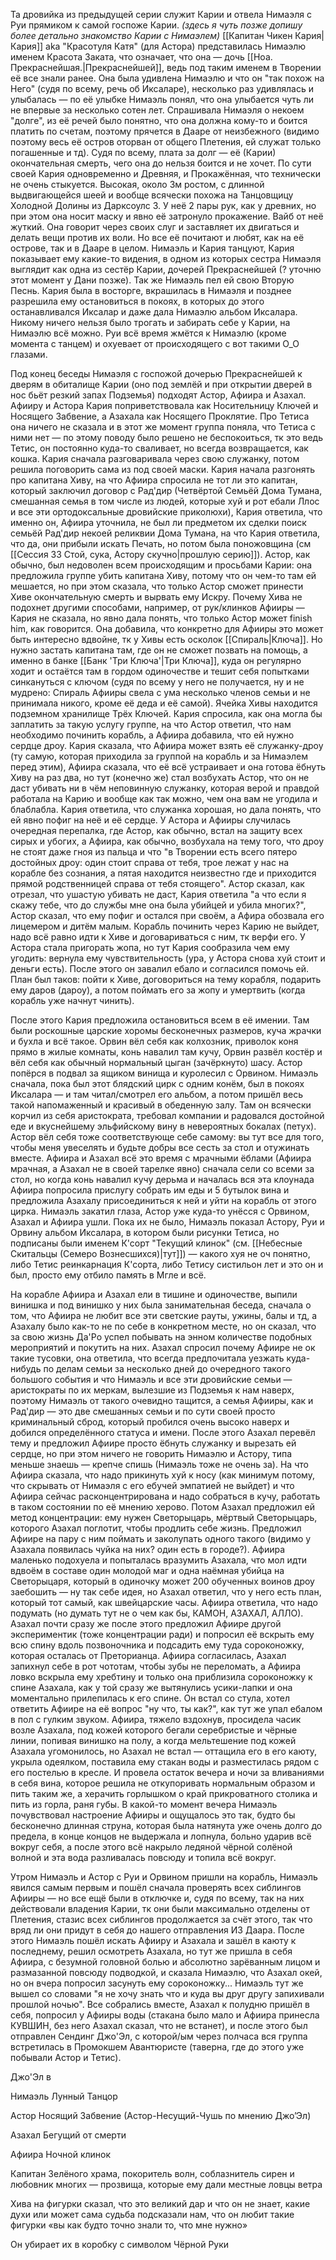 
Та дровийка из предыдущей серии служит Карии и отвела Нимаэля с Руи прямиком к самой госпоже Карии.
*(здесь я чуть позже допишу более детально знакомство Карии с Нимаэлем)* 
[[Капитан Чикен Кария|Кария]] аkа "Красотуля Катя" (для Астора) представилась Нимаэлю именем Красота Заката, что означает, что она — дочь [[Ноа. Прекраснейшая.|Прекраснейшей]], ведь под таким именем в Творении её все знали ранее. Она была удивлена Нимаэлю и что он "так похож на Него" (судя по всему, речь об Иксаларе), несколько раз удивлялась и улыбалась — по её улыбке Нимаэль понял, что она улыбается чуть ли не впервые за несколько сотен лет. Спрашивала Нимаэля о некоем "долге", из её речей было понятно, что она должна кому-то и боится платить по счетам, поэтому прячется в Дааре от неизбежного (видимо поэтому весь её остров оторван от общего Плетения, ей служат только погашенные и тд). Судя по всему, плата за долг — её (Карии) окончательная смерть, чего она до нельзя боится и не хочет. 
По сути своей Кария одновременно и Древняя, и Прокажённая, что технически не очень стыкуется.
Высокая, около 3м ростом, с длинной выдвигающейся шеей и вообще всячески похожа на Танцовщицу Холодной Долины из Дарксоулс 3. У неё 2 пары рук, как у древних, но при этом она носит маску и явно её затронуло прокажение. 
Вайб от неё жуткий. Она говорит через своих слуг и заставляет их двигаться и делать вещи против их воли. Но все её почитают и любят, как на её острове, так и в Дааре в целом. 
Нимаэль и Кария танцуют, Кария показывает ему какие-то видения, в одном из которых сестра Нимаэля выглядит как одна из сестёр Карии, дочерей Прекраснейшей (? уточню этот момент у Дани позже). Так же Нимаэль пел ей свою Вторую Песнь. Кария была в восторге, вкрашилась в Нимаэля и позднее разрешила ему остановиться в покоях, в которых до этого останавливался Иксалар и даже дала Нимаэлю альбом Иксалара. Никому ничего нельзя было трогать и забирать себе у Карии, на Нимаэлю всё можно. 
Руи всё время жмётся к Нимаэлю (кроме момента с танцем) и охуевает от происходящего с вот такими О_О глазами.

Под конец беседы Нимаэля с госпожой дочерью Прекраснейшей к дверям в обиталище Карии (оно под землёй и при открытии дверей в нос бьёт резкий запах Подземья) подходят Астор, Афиира и Азахал.  
Афииру и Астора Кария поприветствовала как Носительницу Ключей и Носящего Забвение, а Азахала как Носящего Проклятие. Про Тетиса она ничего не сказала и в этот же момент группа поняла, что Тетиса с ними нет — по этому поводу было решено не беспокоиться, тк это ведь Тетис, он постоянно куда-то сваливает, но всегда возвращается, как кошка. 
Кария сначала разговаривала через свою служанку, потом решила поговорить сама из под своей маски. Кария начала разгонять про капитана Хиву, на что Афиира спросила не тот ли это капитан, который заключил договор с Рад'дир (Четвёртой Семьёй Дома Тумана, смешанная семья в том числе из людей, которые хуй и рот ебали Ллос и все эти ортодоксальные дровийские приколюхи), Кария ответила, что именно он, Афиира уточнила, не был ли предметом их сделки поиск семьёй Рад'дир некоей реликвии Дома Тумана, на что Кария ответила, что да, они прибыли искать Печать, но потом была поножовщина (см [[Сессия 33 Стой, сука, Астору скучно|прошлую серию]]).
Астор, как обычно, был недоволен всем происходящим и просьбами Карии: она предложила группе убить капитана Хиву, потому что он чем-то там ей мешается, но при этом сказала, что только Астор сможет принести Хиве окончательную смерть и вырвать ему Искру. Почему Хива не подохнет другими способами, например, от рук/клинков Афииры — Кария не сказала, но явно дала понять, что только Астор может finish him, как говорится. Она добавила, что конкретно для Афииры это может быть интересно вдвойне, тк у Хивы есть осколок [[Спираль|Ключа]]. Но нужно застать капитана там, где он не сможет позвать на помощь, а именно в банке [[Банк 'Три Ключа'|Три Ключа]], куда он регулярно ходит и остаётся там в гордом одиночестве и тешит себя попытками синкануться с ключом (судя по всему у него не получается, ну и не мудрено: Спираль Афииры свела с ума несколько членов семьи и не принимала никого, кроме её деда и её самой). Ячейка Хивы находится подземном хранилище Трёх Ключей.
Кария спросила, как она могла бы заплатить за такую услугу группе, на что Астор ответил, что нам необходимо починить корабль, а Афиира добавила, что ей нужно сердце дроу. Кария сказала, что Афиира может взять её служанку-дроу (ту самую, которая приходила за группой на корабль и за Нимаэлем перед этим), Афиира сказала, что её всё устраивает и она готова ёбнуть Хиву на раз два, но тут (конечно же) стал возбухать Астор, что он не даст убивать ни в чём неповинную служанку, которая верой и правдой работала на Карию и вообще как так можно, чем она вам не угодила и блаблабла. Кария ответила, что служанка хорошая, но дала понять, что ей явно пофиг на неё и её сердце. У Астора и Афииры случилась очередная перепалка, где Астор, как обычно, встал на защиту всех сирых и убогих, а Афиира, как обычно, возбухала на тему того, что дроу не стоят даже гноя из пальца и что "в Творении есть всего пятеро достойных дроу: один стоит справа от тебя, трое лежат у нас на корабле без сознания, а пятая находится неизвестно где и приходится прямой родственницей справа от тебя стоящего". Астор сказал, как отрезал, что ушастую убивать не даст, Кария ответила "а что если я скажу тебе, что до службы мне она была убийцей и убила многих?", Астор сказал, что ему пофиг и остался при своём, а Афира обозвала его лицемером и дитём малым.
Корабль починить через Карию не выйдет, надо всё равно идти к Хиве и договариваться с ним, тк верфи его. У Астора стала пригорать жопа, но тут Кария сообразила чем ему угодить: вернула ему чувствительность (ура, у Астора снова хуй стоит и деньги есть). После этого он завалил ебало и согласился помочь ей.
План был таков: пойти к Хиве, договориться на тему корабля, подарить ему даров (дароу), а потом поймать его за жопу и умертвить (когда корабль уже начнут чинить).

После этого Кария предложила остановиться всем в её имении. Там были роскошные царские хоромы бесконечных размеров, куча жрачки и бухла и всё такое. Орвин вёл себя как колхозник, приволок коня прямо в жилые комнаты, конь навалил там кучу, Орвин развёл костёр и вёл себя как обычный нормальный цыган (зачёркнуто) шасу. 
Астор попёрся в подвал за ящиком винища и куролесил с Орвином.
Нимаэль сначала, пока был этот блядский цирк с одним конём, был в покоях Иксалара — и там читал/смотрел его альбом, а потом пришёл весь такой напомаженный и красивый в обеденную залу. Там он всячески корчил из себя аристократа, требовал компании и радовался достойной еде и вкуснейшему эльфийскому вину в невероятных бокалах (петух). Астор вёл себя тоже соответствующе себе самому: вы тут все для того, чтобы меня увеселять и будьте добры все сесть за стол и отужинать вместе. Афиира и Азахал всё это время с мрачными ёблами (Афиира мрачная, а Азахал не в своей тарелке явно) сначала сели со всеми за стол, но когда конь навалил кучу дерьма и началась вся эта клоунада Афиира попросила прислугу собрать им еды и 5 бутылок вина и предложила Азахалу присоединиться к ней и уйти на корабль от этого цирка. Нимаэль закатил глаза, Астор уже куда-то унёсся с Орвином, Азахал и Афиира ушли.
Пока их не было, Нимаэль показал Астору, Руи и Орвину альбом Иксалара, в котором были рисунки Тетиса, но подписаны были именем К'сорт "Текущий клинок" (см. [[Небесные Скитальцы (Семеро Вознесшихся)|тут]]) — какого хуя не оч понятно, либо Тетис реинкарнация К'сорта, либо Тетису систильон лет и это он и был, просто ему отбило память в Мгле и всё. 

На корабле Афиира и Азахал ели в тишине и одиночестве, выпили винишка и под винишко у них была занимательная беседа, сначала о том, что Афиира не любит все эти светские рауты, ужины, балы и тд, а Азахалу было как-то не по себе в конкретном месте, но он сказал, что за свою жизнь Да'Ро успел побывать на энном количестве подобных мероприятий и покутить на них. Азахал спросил почему Афиире не ок такие тусовки, она ответила, что  всегда предпочитала уезжать куда-нибудь по делам семьи за несколько дней до очередного такого большого события и что Нимаэль и все эти дровийские семьи — аристократы по их меркам, вылезшие из Подземья к нам наверх, поэтому Нимаэль от такого очевидно тащится, а семья Афииры, как и Рад'дир — это две смешанных семьи и по сути своей просто криминальный сброд, который пробился очень высоко наверх и добился определённого статуса и имени.
После этого Азахал перевёл тему и предложил Афиире просто ёбнуть служанку и вырезать ей сердце, но при этом ничего не говорить Нимаэлю и Астору, типа меньше знаешь — крепче спишь (Нимаэль тоже не очень за). На что Афиира сказала, что надо прикинуть хуй к носу (как минимум потому, что скрывать от Нимаэля с его ебучей эмпатией не выйдет) и что Афиира сейчас расконцентрирована и надо собраться в кучу, работать в таком состоянии по её мнению херово. Потом Азахал предложил ей метод концентрации: ему нужен Светорыцарь, мёртвый Светорыцарь, которого Азахал поглотит, чтобы продлить себе жизнь. Предложил Афиире на пару с ним поймать и заколупать одного такого (видимо у Азахала появилась чуйка на них? один есть в городе?). Афиира маленько подохуела и попыталась вразумить Азахала, что мол идти вдвоём в составе один молодой маг и одна наёмная убийца на Светорыцаря, который в одиночку может 200 обученных воинов дроу заебошить — ну так себе идея, но Азахал ответил, что у него есть план, который тот самый, как швейцарские часы. Афиира ответила, что надо подумать (но думать тут не о чем как бы, КАМОН, АЗАХАЛ, АЛЛО). Азахал почти сразу же после этого предложил Афиире другой экспериментик (тоже концентрации ради) и попросил её вскрыть ему всю спину вдоль позвоночника и подсадить ему туда сороконожку, которая осталась от Преторианца. Афиира согласилась, Азахал запихнул себе в рот чототам, чтобы зубы не переломать, а Афиира ловко вскрыла ему хребтину и только она приблизила сороконожку к спине Азахала, как у той сразу же вытянулись усики-лапки и она моментально прилепилась к его спине. Он встал со стула, хотел ответить Афиире на её вопрос "ну что, ты как?", как тут же упал ебалом в пол с гулким звуком. Афиира, тяжело вздохнув, просидела часик возле Азахала, под кожей которого бегали серебристые и чёрные линии, попивая винишко на полу, а когда мельтешение под кожей Азахала угомонилось, но Азахал не встал — оттащила его в его каюту, укрыла одеялком, поставила ему стакан воды и разместилась рядом с его постелью в кресле. И провела остаток вечера и ночи за вливаниями в себя вина, которое решила не откупоривать нормальным образом и пить таким же, а херачить горлышком о край прикроватного столика и пить из горла, раня губы. 
В какой-то момент вечера Нимаэль почувствовал настроение Афииры и ощущалось это так, будто бы бесконечно длинная струна, которая была натянута уже очень долго до предела, в конце концов не выдержала и лопнула, больно ударив всё вокруг себя, а после этого всё накрыло ледяной чёрной солёной волной и эта вода разливалась повсюду и топила всё вокруг. 

Утром Нимаэль и Астор с Руи и Орвином пришли на корабль, Нимаэль явился самым первым и пошёл сначала проверять всех сиблингов Афииры — но все ещё были в отключке и, судя по всему, так на них действовали владения Карии, тк они были максимально отделены от Плетения, стазис всех сиблингов продолжается за счёт этого, так что вряд ли они придут в себя до нашего отправления ИЗ Даара. После этого Нимаэль пошёл искать Афииру и Азахала и зашёл в каюту к последнему, решил осмотреть Азахала, но тут же пришла в себя Афиира, с безумной головной болью и абсолютно зарёванным лицом и размазанной повсюду подводкой, и сказала Нимаэлю, что Азахал окей, но он вчера попросил засунуть ему сороконожку... Нимаэль тут же вышел со словами "я не хочу знать что и куда вы друг другу запихивали прошлой ночью". 
Все собрались вместе, Азахал к полудню пришёл в себя, попросил у Афииры воды (стакана было мало и Афиира принесла КУВШИН, без него Азахал сказал, что не встанет), и после этого был отправлен Сендинг Джо'Эл, с которой/ым через полчаса вся группа встретилась в Промокшем Авантюристе (таверна, где до этого уже побывали Астор и Тетис).

Джо'Эл в



  


  

Нимаэль Лунный Танцор

Астор Носящий Забвение (Астор-Несущий-Чушь по мнению Джо’Эл)

Азахал Бегущий от смерти

Афиира Ночной клинок

  

Капитан Зелёного храма, покоритель волн, соблазнитель сирен и любовник многих — прозвища, которые ему дали местные ловцы ветра

  

Хива на фигурки сказал, что это великий дар и что он не знает, какие духи или может сама судьба подсказали нам, что он любит такие фигурки «вы как будто точно знали то, что мне нужно»

Он убирает их в коробку с символом Чёрной Руки